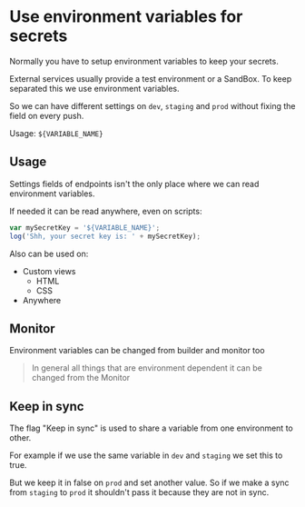 # Use environment variables for secrets

Normally you have to setup environment variables to keep your secrets.

External services usually provide a test environment or a SandBox. To
keep separated this we use environment variables.

So we can have different settings on `dev`, `staging` and `prod`
without fixing the field on every push.

Usage: `${VARIABLE_NAME}`

## Usage

Settings fields of endpoints isn't the only place where we can read
environment variables.

If needed it can be read anywhere, even on scripts:

```js
var mySecretKey = '${VARIABLE_NAME}';
log('Shh, your secret key is: ' + mySecretKey);
```

Also can be used on:

- Custom views
  - HTML
  - CSS
- Anywhere

## Monitor

Environment variables can be changed from builder and monitor too

> In general all things that are environment dependent it can be changed
> from the Monitor

## Keep in sync

The flag "Keep in sync" is used to share a variable from one environment
to other.

For example if we use the same variable in `dev` and `staging` we set
this to true.

But we keep it in false on `prod` and set another value. So if we make a
sync from `staging` to `prod` it shouldn't pass it because they are not
in sync.

